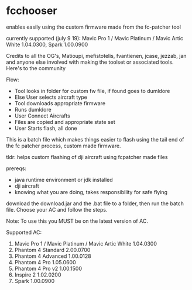 # fcchooser
enables easily using the custom firmware made from the fc-patcher tool

currently supported (july 9 19): Mavic Pro 1 / Mavic Platinum / Mavic Artic White 1.04.0300, Spark 1.00.0900

Credits to all the OG's, Matioupi, mefistotelis, fvantienen, jcase, jezzab, jan and anyone else involved with making the toolset or associated tools. Here's to the community

Flow:
- Tool looks in folder for custom fw file, if found goes to dumldore
- Else User selects aircraft type
- Tool downloads appropriate firmware
- Runs dumldore
- User Connect Aircrafts
- Files are copied and appropriate state set
- User Starts flash, all done

This is a batch file which makes things easier to flash using the tail end of the fc patcher process, custom made firmware.

tldr: helps custom flashing of dji aircraft using fcpatcher made files

prereqs:
- java runtime environment or jdk installed
- dji aircraft
- knowing what you are doing, takes responsibility for safe flying

download the download.jar and the .bat file to a folder, then run the batch file. Choose your AC and follow the steps.

Note: To use this you MUST be on the latest version of AC.

Supported AC: 

   1) Mavic Pro 1 / Mavic Platinum / Mavic Artic White 1.04.0300
   2) Phantom 4 Standard 2.00.0700
   3) Phantom 4 Advanced 1.00.0128
   4) Phantom 4 Pro 1.05.0600
   5) Phantom 4 Pro v2 1.00.1500
   6) Inspire 2 1.02.0200
   7) Spark 1.00.0900
